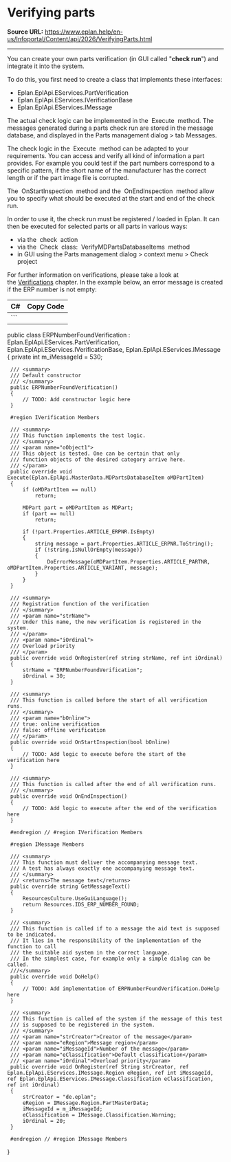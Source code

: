 # Verifying parts

**Source URL:** https://www.eplan.help/en-us/Infoportal/Content/api/2026/VerifyingParts.html

---

You can create your own parts verification (in GUI called "**check run**") and integrate it into the system.

To do this, you first need to create a class that implements these interfaces:

- Eplan.EplApi.EServices.PartVerification
- Eplan.EplApi.EServices.IVerificationBase
- Eplan.EplApi.EServices.IMessage

The actual check logic can be implemented in the  Execute  method. The messages generated during a parts check run are stored in the message database, and displayed in the Parts management dialog > tab Messages.

The check logic in the  Execute  method can be adapted to your requirements. You can access and verify all kind of information a part provides. For example you could test if the part numbers correspond to a specific pattern, if the short name of the manufacturer has the correct length or if the part image file is corrupted.

The  OnStartInspection  method and the  OnEndInspection  method allow you to specify what should be executed at the start and end of the check run.

In order to use it, the check run must be registered / loaded in Eplan. It can then be executed for selected parts or all parts in various ways:

- via the  check  action
- via the  Check  class:  VerifyMDPartsDatabaseItems  method
- in GUI using the Parts management dialog > context menu > Check project

For further information on verifications, please take a look at the [Verifications](Verifications.html) chapter. In the example below, an error message is created if the ERP number is not empty:

| C# | Copy Code |
| --- | --- |
| ``` 
 public class ERPNumberFoundVerification : Eplan.EplApi.EServices.PartVerification, Eplan.EplApi.EServices.IVerificationBase, Eplan.EplApi.EServices.IMessage
 {
     private int m_iMessageId = 530;
 
     /// <summary>
     /// Default constructor
     /// </summary>
     public ERPNumberFoundVerification()
     {
         // TODO: Add constructor logic here
     }
 
     #region IVerification Members
 
     /// <summary>
     /// This function implements the test logic. 
     /// </summary>
     /// <param name="oObject1">
     /// This object is tested. One can be certain that only
     /// function objects of the desired category arrive here.
     /// </param>
     public override void Execute(Eplan.EplApi.MasterData.MDPartsDatabaseItem oMDPartItem)
     {
         if (oMDPartItem == null)
             return;
 
         MDPart part = oMDPartItem as MDPart;
         if (part == null)
             return;
        
         if (!part.Properties.ARTICLE_ERPNR.IsEmpty)
         {
             string message = part.Properties.ARTICLE_ERPNR.ToString();
             if (!string.IsNullOrEmpty(message))
             {
                 DoErrorMessage(oMDPartItem.Properties.ARTICLE_PARTNR, oMDPartItem.Properties.ARTICLE_VARIANT, message);
             }
         }
     }         
 
     /// <summary>
     /// Registration function of the verification
     /// </summary>
     /// <param name="strName">
     /// Under this name, the new verification is registered in the system.
     /// </param>
     /// <param name="iOrdinal">
     /// Overload priority 
     /// </param>
     public override void OnRegister(ref string strName, ref int iOrdinal)
     {
         strName = "ERPNumberFoundVerification";
         iOrdinal = 30;
     }
 
     /// <summary>
     /// This function is called before the start of all verification runs.
     /// </summary>
     /// <param name="bOnline">
     /// true: online verification
     /// false: offline verification
     /// </param>
     public override void OnStartInspection(bool bOnline)
     {
         // TODO: Add logic to execute before the start of the verification here
     }
 
     /// <summary>
     /// This function is called after the end of all verification runs.
     /// </summary>
     public override void OnEndInspection()
     {
         // TODO: Add logic to execute after the end of the verification here
     }
 
     #endregion // #region IVerification Members
 
     #region IMessage Members
 
     /// <summary>
     /// This function must deliver the accompanying message text. 
     /// A test has always exactly one accompanying message text. 
     /// </summary>
     /// <returns>The message text</returns>
     public override string GetMessageText()
     { 
         ResourcesCulture.UseGuiLanguage();
         return Resources.IDS_ERP_NUMBER_FOUND;
     }
 
     /// <summary>
     /// This function is called if to a message the aid text is supposed to be indicated. 
     /// It lies in the responsibility of the implementation of the function to call
     /// the suitable aid system in the correct language.
     /// In the simplest case, for example only a simple dialog can be called. 
     ///</summary>
     public override void DoHelp()
     {
         // TODO: Add implementation of ERPNumberFoundVerification.DoHelp here
     }
 
     /// <summary>
     /// This function is called of the system if the message of this test
     /// is supposed to be registered in the system. 
     /// </summary>
     /// <param name="strCreator">Creator of the message</param>
     /// <param name="eRegion">Message region</param>
     /// <param name="iMessageId">Number of the message</param>
     /// <param name="eClassification">Default classification</param>
     /// <param name="iOrdinal">Overload priority</param>
     public override void OnRegister(ref String strCreator, ref Eplan.EplApi.EServices.IMessage.Region eRegion, ref int iMessageId, ref Eplan.EplApi.EServices.IMessage.Classification eClassification, ref int iOrdinal)
     {
         strCreator = "de.eplan";
         eRegion = IMessage.Region.PartMasterData;
         iMessageId = m_iMessageId;
         eClassification = IMessage.Classification.Warning;
         iOrdinal = 20;
     }
 
     #endregion // #region IMessage Members
 }
 ``` | |
